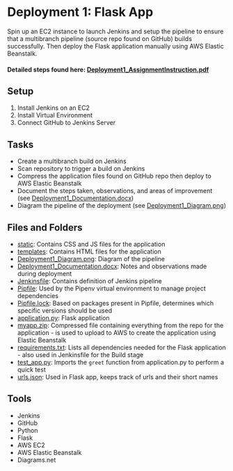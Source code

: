 # Deployment 1: Flask App
Spin up an EC2 instance to launch Jenkins and setup the pipeline to ensure that a multibranch pipeline (source repo found on GitHub) builds successfully. Then deploy the Flask application manually using AWS Elastic Beanstalk.

#### Detailed steps found here: [Deployment1_AssignmentInstruction.pdf](https://github.com/cadenhong/kl_wk9_deployment1/files/9601373/Deployment1_AssignmentInstruction.pdf)

## Setup
1. Install Jenkins on an EC2
2. Install Virtual Environment
3. Connect GitHub to Jenkins Server

## Tasks
- Create a multibranch build on Jenkins
- Scan repository to trigger a build on Jenkins
- Compress the application files found on GitHub repo then deploy to AWS Elastic Beanstalk
- Document the steps taken, observations, and areas of improvement (see [Deployment1_Documentation.docx](https://github.com/cadenhong/kl_wk9_deployment1/blob/main/Deployment1_Documentation.docx))
- Diagram the pipeline of the deployment (see [Deployment1_Diagram.png](https://github.com/cadenhong/kl_wk9_deployment1/blob/main/Deployment1_Diagram.png))

## Files and Folders
- [static](https://github.com/cadenhong/kl_wk9_deployment1/tree/main/static): Contains CSS and JS files for the application
- [templates](https://github.com/cadenhong/kl_wk9_deployment1/tree/main/templates): Contains HTML files for the application
- [Deployment1_Diagram.png](https://github.com/cadenhong/kl_wk9_deployment1/blob/main/Deployment1_Diagram.png): Diagram of the pipeline
- [Deployment1_Documentation.docx](https://github.com/cadenhong/kl_wk9_deployment1/blob/main/Deployment1_Documentation.docx): Notes and observations made during deployment
- [Jenkinsfile](https://github.com/cadenhong/kl_wk9_deployment1/blob/main/Jenkinsfile): Contains definition of Jenkins pipeline
- [Pipfile](https://github.com/cadenhong/kl_wk9_deployment1/blob/main/Pipfile): Used by the Pipenv virtual environment to manage project dependencies
- [Pipfile.lock](https://github.com/cadenhong/kl_wk9_deployment1/blob/main/Pipfile.lock): Based on packages present in Pipfile, determines which specific versions should be used
- [application.py](https://github.com/cadenhong/kl_wk9_deployment1/blob/main/application.py): Flask application
- [myapp.zip](https://github.com/cadenhong/kl_wk9_deployment1/blob/main/myapp.zip): Compressed file containing everything from the repo for the application - is used to upload to AWS to create the application using Elastic Beanstalk
- [requirements.txt](https://github.com/cadenhong/kl_wk9_deployment1/blob/main/requirements.txt): Lists all dependencies needed for the Flask application - also used in Jenkinsfile for the Build stage
- [test_app.py](https://github.com/cadenhong/kl_wk9_deployment1/blob/main/test_app.py): Imports the `greet` function from application.py to perform a quick test
- [urls.json](https://github.com/cadenhong/kl_wk9_deployment1/blob/main/urls.json): Used in Flask app, keeps track of urls and their short names

## Tools
- Jenkins
- GitHub
- Python
- Flask
- AWS EC2
- AWS Elastic Beanstalk
- Diagrams.net
